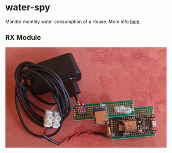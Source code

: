 # water-spy
Monitor monthly water consumption of a House. More info [here](https://marcoroda.com/2020/08/20/WATER-SPY.html). 

## RX Module
<p align="center">
  <img width="600" src="https://github.com/marcoroda/marcorodadevs/blob/master/assets/proj_Water_SPY/top_rx.png">
</p>
